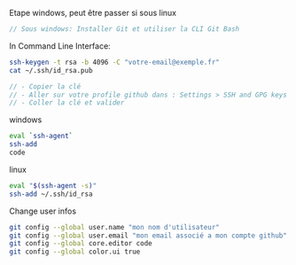 Etape windows, peut être passer si sous linux

```js
// Sous windows: Installer Git et utiliser la CLI Git Bash
```

In Command Line Interface:

```bash
ssh-keygen -t rsa -b 4096 -C "votre-email@exemple.fr"
cat ~/.ssh/id_rsa.pub
```

```js
// - Copier la clé
// - Aller sur votre profile github dans : Settings > SSH and GPG keys > New SSH key
// - Coller la clé et valider
```

windows

```bash
eval `ssh-agent`
ssh-add
code
```

linux

```bash
eval "$(ssh-agent -s)"
ssh-add ~/.ssh/id_rsa
```

Change user infos

```bash
git config --global user.name "mon nom d'utilisateur"
git config --global user.email "mon email associé a mon compte github"
git config --global core.editor code
git config --global color.ui true

```
